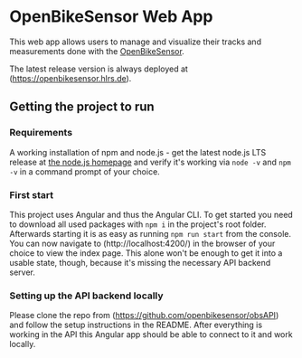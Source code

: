 # OpenBikeSensor Web App

This web app allows users to manage and visualize their tracks and measurements done with the [OpenBikeSensor](https://openbikesensor.org).

The latest release version is always deployed at (https://openbikesensor.hlrs.de).

## Getting the project to run

### Requirements

A working installation of npm and node.js - get the latest node.js LTS release at [the node.js homepage](https://nodejs.org/en/) and verify it's working via `node -v` and `npm -v` in a command prompt of your choice.

### First start

This project uses Angular and thus the Angular CLI. To get started you need to download all used packages with `npm i` in the project's root folder. 
Afterwards starting it is as easy as running `npm run start` from the console. You can now navigate to (http://localhost:4200/) in the browser of your choice to view the index page.
This alone won't be enough to get it into a usable state, though, because it's missing the necessary API backend server.

### Setting up the API backend locally

Please clone the repo from (https://github.com/openbikesensor/obsAPI) and follow the setup instructions in the README. After everything is working in the API this Angular app should be able to connect to it and work locally.
